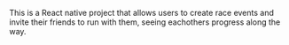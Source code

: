 This is a React native project that allows users to create race events and invite their friends to run with them, seeing eachothers progress along the way.
